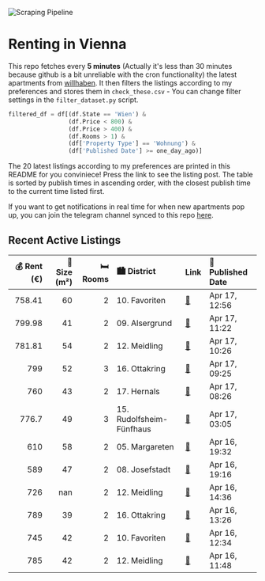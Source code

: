 ![Scraping Pipeline](https://github.com/AthomsG/renting-in-vienna/actions/workflows/run_pipeline.yml/badge.svg)


# Renting in Vienna

This repo fetches every **5 minutes** (Actually it's less than 30 minutes because github is a bit unreliable with the cron functionality) the latest apartments from [willhaben](https://www.willhaben.at/).
It then filters the listings according to my preferences and stores them in `check_these.csv` - You can change filter settings in the `filter_dataset.py` script.

```python
filtered_df = df[(df.State == 'Wien') & 
                 (df.Price < 800) &
                 (df.Price > 400) &
                 (df.Rooms > 1) &
                 (df['Property Type'] == 'Wohnung') &
                 (df['Published Date'] >= one_day_ago)]
```

The 20 latest listings according to my preferences are printed in this README for you conviniece! Press the link to see the listing post.
The table is sorted by publish times in ascending order, with the closest publish time to the current time listed first.

If you want to get notifications in real time for when new apartments pop up, you can join the telegram channel synced to this repo [here](https://t.me/+1HPAYOf5BSsyNTlk).

## Recent Active Listings

|   💰 Rent (€) |   📏 Size (m²) |   🛏️ Rooms | 🏙️ District              | Link                                                                                                                                                                                                                                 | 📅 Published Date   |
|-------------:|--------------:|-----------:|:-------------------------|:-------------------------------------------------------------------------------------------------------------------------------------------------------------------------------------------------------------------------------------|:-------------------|
|       758.41 |            60 |          2 | 10. Favoriten            | [🔗](https://www.willhaben.at/iad/immobilien/d/mietwohnungen/wien/wien-1100-favoriten/senefeldergasse-:-unbefristet---loggiawohnung---gute-%C3%B6ffentliche-verkehrsanbindung-1109041889/)                                            | Apr 17, 12:56      |
|       799.98 |            41 |          2 | 09. Alsergrund           | [🔗](https://www.willhaben.at/iad/immobilien/d/mietwohnungen/wien/wien-1090-alsergrund/studentenhit:-2-zimmer-wohnung-mit-kfz-stellplatz-und-perfekter-infrastruktur---n%C3%A4he-spittelau-/-nu%C3%9Fdorferstra%C3%9Fe-u6-988402127/) | Apr 17, 11:22      |
|       781.81 |            54 |          2 | 12. Meidling             | [🔗](https://www.willhaben.at/iad/immobilien/d/mietwohnungen/wien/wien-1120-meidling/2-zimmer-altbau-mit-guter-anbindung-2027165808/)                                                                                                 | Apr 17, 10:26      |
|       799    |            52 |          3 | 16. Ottakring            | [🔗](https://www.willhaben.at/iad/immobilien/d/mietwohnungen/wien/wien-1160-ottakring/wohnung-zu-vermieten-abl%C3%B6se-voll-m%C3%B6bliert-16.-bezirk-25-zimmer-1439289362/)                                                           | Apr 17, 09:25      |
|       760    |            43 |          2 | 17. Hernals              | [🔗](https://www.willhaben.at/iad/immobilien/d/mietwohnungen/wien/wien-1170-hernals/gem%C3%BCtliches-zweizimmer-apartment-mit-ruhebalkon-%7C-zellmann-immobilien-1226176323/)                                                         | Apr 17, 08:26      |
|       776.7  |            49 |          3 | 15. Rudolfsheim-Fünfhaus | [🔗](https://www.willhaben.at/iad/immobilien/d/mietwohnungen/wien/wien-1150-rudolfsheim-f%C3%BCnfhaus/unbefristet-altbaucharme-3-zimmerwohnung-1272604954/)                                                                           | Apr 17, 03:05      |
|       610    |            58 |          2 | 05. Margareten           | [🔗](https://www.willhaben.at/iad/immobilien/d/mietwohnungen/wien/wien-1050-margareten/gemeindewohnung-direktvergabe-1395926039/)                                                                                                     | Apr 16, 19:32      |
|       589    |            47 |          2 | 08. Josefstadt           | [🔗](https://www.willhaben.at/iad/immobilien/d/mietwohnungen/wien/wien-1080-josefstadt/wohnung-im-biedermeierhaus-874804124/)                                                                                                         | Apr 16, 19:16      |
|       726    |           nan |          2 | 12. Meidling             | [🔗](https://www.willhaben.at/iad/immobilien/d/mietwohnungen/wien/wien-1120-meidling/mitten-in-meidling---nahe-schlo%C3%9F-sch%C3%B6nbrunn-1706743940/)                                                                               | Apr 16, 14:36      |
|       789    |            39 |          2 | 16. Ottakring            | [🔗](https://www.willhaben.at/iad/immobilien/d/mietwohnungen/wien/wien-1160-ottakring/orea-%7C-charmante-2-zimmer-wohnung-nahe-u6-%7C-smart-besichtigen-%C2%B7-online-anmieten-1765217068/)                                           | Apr 16, 13:26      |
|       745    |            42 |          2 | 10. Favoriten            | [🔗](https://www.willhaben.at/iad/immobilien/d/mietwohnungen/wien/wien-1100-favoriten/%2Aprovisionsfrei%2A-sch%C3%B6negeflegte-2-zimmer-wohnung---ideal-f%C3%BCr-p%C3%A4rchen-oder-singles-871791214/)                                | Apr 16, 12:34      |
|       785    |            42 |          2 | 12. Meidling             | [🔗](https://www.willhaben.at/iad/immobilien/d/mietwohnungen/wien/wien-1120-meidling/wundervolle-2-zimmer-wohnung-in-toller-lage---einbauk%C3%BCche-inklusive---ab-01.08.2025-verf%C3%BCgbar%21-1879327887/)                          | Apr 16, 11:48      |
